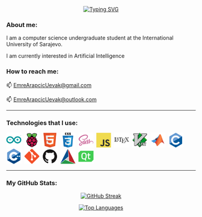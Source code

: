 <p align="center">
	<a href="https://git.io/typing-svg"><img src="https://readme-typing-svg.demolab.com?font=Fira+Code&pause=1000&color=F7F7F7&background=000000&center=true&width=435&lines=Welcome+to+my+GitHub!;Computer+Science+Student" alt="Typing SVG" /></a>
</p>

### About me:

I am a computer science undergraduate student at the International University of Sarajevo.

I am currently interested in Artificial Intelligence 

### How to reach me:

:mailbox: EmreArapcicUevak@gmail.com

:mailbox: EmreArapcicUevak@outlook.com

---

### Technologies that I use:

<div>
<img src="https://github.com/devicons/devicon/blob/master/icons/arduino/arduino-original.svg" title="Arduino" alt="Arduino" height="40"/>&nbsp;
<img src="https://github.com/devicons/devicon/blob/master/icons/raspberrypi/raspberrypi-original.svg" title="RaspberryPi" alt="RaspberryPi" height="40"/>&nbsp;
<img src="https://github.com/devicons/devicon/blob/master/icons/html5/html5-original.svg" title="HTML5" alt="HTML" height="40"/>&nbsp;
<img src="https://github.com/devicons/devicon/blob/master/icons/css3/css3-original-wordmark.svg" title="CSS3" alt="CSS" height="40"/>&nbsp;
<img src="https://github.com/devicons/devicon/blob/master/icons/sass/sass-original.svg" title="Sass" alt="Sass" height="40"/>&nbsp;
<img src="https://github.com/devicons/devicon/blob/master/icons/javascript/javascript-original.svg" title="JavaScript" alt="JavaScript" height="40"/>&nbsp;
<img src="https://github.com/devicons/devicon/blob/master/icons/latex/latex-original.svg" title="LaTeX" alt="LaTeX" height="40"/>&nbsp;
<img src="https://github.com/devicons/devicon/blob/master/icons/vim/vim-original.svg" title="VIM" alt="VIM" height="40"/>&nbsp;
<img src="https://github.com/devicons/devicon/blob/master/icons/matlab/matlab-original.svg" title="MatLab" alt="MatLab" height="40"/>&nbsp;
<img src="https://github.com/devicons/devicon/blob/master/icons/c/c-original.svg" title="C" alt="C" height="40"/>&nbsp;
<img src="https://github.com/devicons/devicon/blob/master/icons/cplusplus/cplusplus-original.svg" title="C++" alt="C++" height="40"/>&nbsp;
<img src="https://github.com/devicons/devicon/blob/master/icons/git/git-original.svg" title="Git" alt="Git" height="40"/>&nbsp;
<img src="https://github.com/devicons/devicon/blob/master/icons/github/github-original.svg" title="GitHub" alt="GitHub" height="40"/>&nbsp;
<img src="https://github.com/devicons/devicon/blob/master/icons/cmake/cmake-original.svg" title="CMake" alt="CMake" height="40"/>&nbsp;
<img src="https://github.com/devicons/devicon/blob/master/icons/qt/qt-original.svg" title="QT" alt="QT" height="40"/>&nbsp;
</div>

---

### My GitHub Stats:

<div align="center">

[![GitHub Streak](http://github-readme-streak-stats.herokuapp.com/?user=EmreArapcicUevak&theme=dark&background=000000)](https://git.io/streak-stats)

[![Top Languages](https://github-readme-stats.vercel.app/api/top-langs/?username=EmreArapcicUevak&layout=compact&theme=vision-friendly-dark)](https://github.com/anuraghazra/github-readme-stats)
</div>
